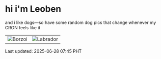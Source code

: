 # hi i'm Leoben

and i like dogs—so have some random dog pics that change whenever my CRON feels like it

|  |  |
|--------|----------|
| ![Borzoi](https://random-dog-vercel.vercel.app/api/random-borzoi?v=1751067922) | ![Labrador](https://random-dog-vercel.vercel.app/api/random-labrador?v=1751067922) |

Last updated: 2025-06-28 07:45 PHT
